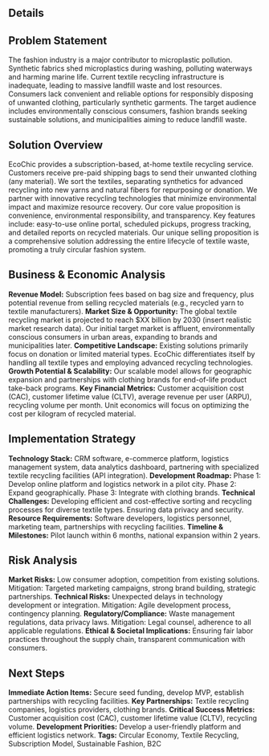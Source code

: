 ## Details
## Problem Statement
The fashion industry is a major contributor to microplastic pollution.  Synthetic fabrics shed microplastics during washing, polluting waterways and harming marine life.  Current textile recycling infrastructure is inadequate, leading to massive landfill waste and lost resources. Consumers lack convenient and reliable options for responsibly disposing of unwanted clothing, particularly synthetic garments.  The target audience includes environmentally conscious consumers, fashion brands seeking sustainable solutions, and municipalities aiming to reduce landfill waste.
## Solution Overview
EcoChic provides a subscription-based, at-home textile recycling service.  Customers receive pre-paid shipping bags to send their unwanted clothing (any material).  We sort the textiles, separating synthetics for advanced recycling into new yarns and natural fibers for repurposing or donation.  We partner with innovative recycling technologies that minimize environmental impact and maximize resource recovery. Our core value proposition is convenience, environmental responsibility, and transparency. Key features include: easy-to-use online portal, scheduled pickups, progress tracking, and detailed reports on recycled materials. Our unique selling proposition is a comprehensive solution addressing the entire lifecycle of textile waste, promoting a truly circular fashion system.
## Business & Economic Analysis
**Revenue Model:** Subscription fees based on bag size and frequency, plus potential revenue from selling recycled materials (e.g., recycled yarn to textile manufacturers).
**Market Size & Opportunity:** The global textile recycling market is projected to reach \$XX billion by 2030 (insert realistic market research data).  Our initial target market is affluent, environmentally conscious consumers in urban areas, expanding to brands and municipalities later.
**Competitive Landscape:**  Existing solutions primarily focus on donation or limited material types. EcoChic differentiates itself by handling all textile types and employing advanced recycling technologies.
**Growth Potential & Scalability:**  Our scalable model allows for geographic expansion and partnerships with clothing brands for end-of-life product take-back programs.
**Key Financial Metrics:**  Customer acquisition cost (CAC), customer lifetime value (CLTV), average revenue per user (ARPU), recycling volume per month.  Unit economics will focus on optimizing the cost per kilogram of recycled material.
## Implementation Strategy
**Technology Stack:**  CRM software, e-commerce platform, logistics management system, data analytics dashboard,  partnering with specialized textile recycling facilities (API integration).
**Development Roadmap:** Phase 1: Develop online platform and logistics network in a pilot city. Phase 2: Expand geographically. Phase 3: Integrate with clothing brands.
**Technical Challenges:**  Developing efficient and cost-effective sorting and recycling processes for diverse textile types.  Ensuring data privacy and security.
**Resource Requirements:**  Software developers, logistics personnel, marketing team, partnerships with recycling facilities.
**Timeline & Milestones:**  Pilot launch within 6 months, national expansion within 2 years.
## Risk Analysis
**Market Risks:**  Low consumer adoption, competition from existing solutions. Mitigation:  Targeted marketing campaigns, strong brand building, strategic partnerships.
**Technical Risks:**  Unexpected delays in technology development or integration. Mitigation:  Agile development process, contingency planning.
**Regulatory/Compliance:**  Waste management regulations, data privacy laws.  Mitigation:  Legal counsel, adherence to all applicable regulations.
**Ethical & Societal Implications:**  Ensuring fair labor practices throughout the supply chain, transparent communication with consumers.
## Next Steps
**Immediate Action Items:**  Secure seed funding, develop MVP, establish partnerships with recycling facilities.
**Key Partnerships:**  Textile recycling companies, logistics providers, clothing brands.
**Critical Success Metrics:**  Customer acquisition cost (CAC), customer lifetime value (CLTV), recycling volume.
**Development Priorities:**  Develop a user-friendly platform and efficient logistics network.
**Tags:** Circular Economy, Textile Recycling, Subscription Model, Sustainable Fashion, B2C
